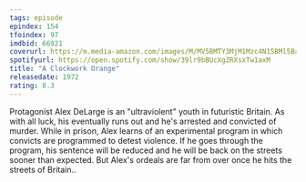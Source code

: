 ```yaml
---
tags: episode
epindex: 154
tfoindex: 97
imdbid: 66921
coverurl: https://m.media-amazon.com/images/M/MV5BMTY3MjM1Mzc4N15BMl5BanBnXkFtZTgwODM0NzAxMDE@._V1_SY300_CR0,0,202,300_.jpg
spotifyurl: https://open.spotify.com/show/39lr9bBUcXgZRXsxTw1axM
title: "A Clockwork Orange"
releasedate: 1972
rating: 8.3
---
```


Protagonist Alex DeLarge is an "ultraviolent" youth in futuristic Britain. As with all luck, his eventually runs out and he's arrested and convicted of murder. While in prison, Alex learns of an experimental program in which convicts are programmed to detest violence. If he goes through the program, his sentence will be reduced and he will be back on the streets sooner than expected. But Alex's ordeals are far from over once he hits the streets of Britain..